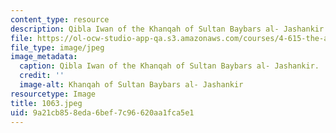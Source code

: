 ```yaml
---
content_type: resource
description: Qibla Iwan of the Khanqah of Sultan Baybars al- Jashankir.
file: https://ol-ocw-studio-app-qa.s3.amazonaws.com/courses/4-615-the-architecture-of-cairo-spring-2002/9a21cb858eda6bef7c96620aa1fca5e1_1063.jpeg
file_type: image/jpeg
image_metadata:
  caption: Qibla Iwan of the Khanqah of Sultan Baybars al- Jashankir.
  credit: ''
  image-alt: Khanqah of Sultan Baybars al- Jashankir
resourcetype: Image
title: 1063.jpeg
uid: 9a21cb85-8eda-6bef-7c96-620aa1fca5e1
---
```

